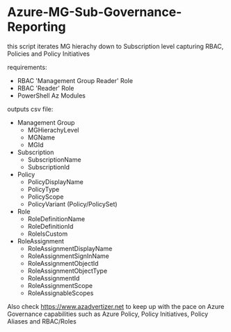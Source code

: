 # Azure-MG-Sub-Governance-Reporting

this script iterates MG hierachy down to Subscription level capturing RBAC, Policies and Policy Initiatives

requirements:

* RBAC 'Management Group Reader' Role
* RBAC 'Reader' Role
* PowerShell Az Modules

outputs csv file:  

* Management Group
  * MGHierachyLevel
  * MGName
  * MGId
* Subscription
  * SubscriptionName
  * SubscriptionId
* Policy
  * PolicyDisplayName
  * PolicyType
  * PolicyScope
  * PolicyVariant (Policy/PolicySet)
* Role
  * RoleDefinitionName
  * RoleDefinitionId
  * RoleIsCustom
* RoleAssignment
  * RoleAssignmentDisplayName
  * RoleAssignmentSignInName
  * RoleAssignmentObjectId
  * RoleAssignmentObjectType
  * RoleAssignmentId
  * RoleAssignmentScope
  * RoleAssignableScopes

Also check <https://www.azadvertizer.net> to keep up with the pace on Azure Governance capabilities such as Azure Policy, Policy Initiatives, Policy Aliases and RBAC/Roles
